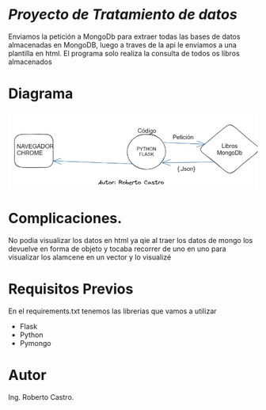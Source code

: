 # _Proyecto de Tratamiento de datos_
Enviamos la petición a MongoDb para extraer todas las bases de datos almacenadas en
MongoDB, luego a traves de la api le enviamos a una plantilla en html.
El programa solo realiza la consulta de todos os libros almacenados
# Diagrama
![Diagrama del proyecto](/Consultamdb.jpg)
# Complicaciones.
No podia visualizar los datos en html ya qie al traer los datos de mongo los
devuelve en forma de objeto y tocaba recorrer de uno en uno para visualizar
los alamcene en un vector y lo visualizé
# Requisitos Previos
En el requirements.txt tenemos las librerias que vamos a utilizar
* Flask
* Python
* Pymongo
# Autor
Ing. Roberto Castro.